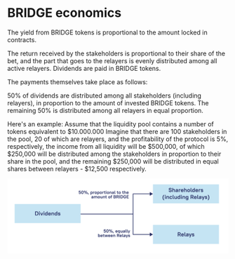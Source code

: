 # BRIDGE economics

The yield from BRIDGE tokens is proportional to the amount locked in contracts.

The return received by the stakeholders is proportional to their share of the bet, and the part that goes to the relayers is evenly distributed among all active relayers. Dividends are paid in BRIDGE tokens.

The payments themselves take place as follows:

50% of dividends are distributed among all stakeholders (including relayers), in proportion to the amount of invested BRIDGE tokens. The remaining 50% is distributed among all relayers in equal proportion.

Here's an example: Assume that the liquidity pool contains a number of tokens equivalent to $10.000.000 Imagine that there are 100 stakeholders in the pool, 20 of which are relayers, and the profitability of the protocol is 5%, respectively, the income from all liquidity will be $500,000, of which $250,000 will be distributed among the stakeholders in proportion to their share in the pool, and the remaining $250,000 will be distributed in equal shares between relayers - $12,500 respectively.

![](<../../.gitbook/assets/image (22).png>)
